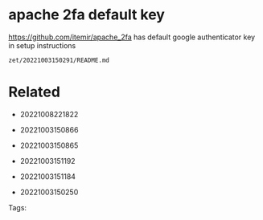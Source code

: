 # apache 2fa default key
https://github.com/itemir/apache_2fa
has default google authenticator key in setup instructions

` zet/20221003150291/README.md `

# Related

- 20221008221822

- 20221003150866

- 20221003150865

- 20221003151192

- 20221003151184

- 20221003150250


Tags:

    
